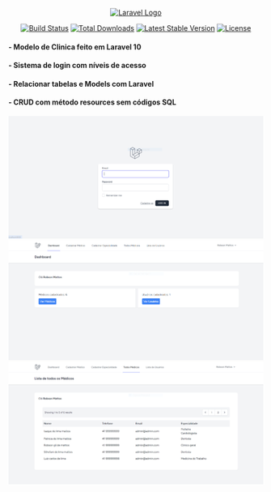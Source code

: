 <p align="center"><a href="https://laravel.com" target="_blank"><img src="https://raw.githubusercontent.com/laravel/art/master/logo-lockup/5%20SVG/2%20CMYK/1%20Full%20Color/laravel-logolockup-cmyk-red.svg" width="400" alt="Laravel Logo"></a></p>

<p align="center">
<a href="https://github.com/laravel/framework/actions"><img src="https://github.com/laravel/framework/workflows/tests/badge.svg" alt="Build Status"></a>
<a href="https://packagist.org/packages/laravel/framework"><img src="https://img.shields.io/packagist/dt/laravel/framework" alt="Total Downloads"></a>
<a href="https://packagist.org/packages/laravel/framework"><img src="https://img.shields.io/packagist/v/laravel/framework" alt="Latest Stable Version"></a>
<a href="https://packagist.org/packages/laravel/framework"><img src="https://img.shields.io/packagist/l/laravel/framework" alt="License"></a>
</p>


 #### - Modelo de Clinica feito em Laravel 10
 
 #### - Sistema de login com níveis de acesso
 
 #### - Relacionar tabelas e Models com Laravel
 
 #### - CRUD com método resources sem códigos SQL
 
 <img src="https://github.com/RobsonMattosProgramador/modelo-clinica-em-Laravel/blob/main/img_git/git1.PNG">
 <img src="https://github.com/RobsonMattosProgramador/modelo-clinica-em-Laravel/blob/main/img_git/git2.PNG">
 <img src="https://github.com/RobsonMattosProgramador/modelo-clinica-em-Laravel/blob/main/img_git/git3.PNG">
 

 
 
